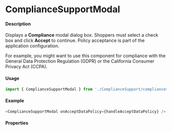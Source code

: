 # ComplianceSupportModal

#### Description

Displays a **Compliance** modal dialog box. Shoppers must select a check box and click **Accept** to continue. Policy acceptance is part of the application configuration.

For example, you might want to use this component for compliance with the General Data Protection Regulation (GDPR) or the California Consumer Privacy Act (CCPA).

#### Usage

```js
import { ComplianceSupportModal } from './ComplianceSupport/compliancesupport.main';
```

#### Example

```js
<ComplianceSupportModal onAcceptDataPolicy={handleAcceptDataPolicy} />
```

#### Properties

<!-- PROPS -->
